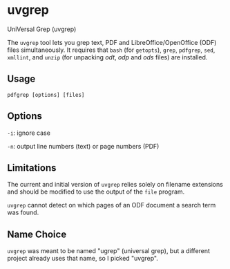 # uvgrep
UniVersal Grep (uvgrep)

The `uvgrep` tool lets you grep text, PDF and LibreOffice/OpenOffice (ODF) files simultaneously. It requires that `bash` (for `getopts`), `grep`, `pdfgrep`, `sed`, `xmllint`, and `unzip` (for unpacking *odt*, *odp* and *ods* files) are installed.

## Usage
`pdfgrep [options] [files]`

## Options
`-i`: ignore case

`-n`: output line numbers (text) or page numbers (PDF)

## Limitations
The current and initial version of `uvgrep` relies solely on filename extensions and should be modified to use the output of the `file` program. 

`uvgrep` cannot detect on which pages of an ODF document a search term was found.

## Name Choice
`uvgrep` was meant to be named "ugrep" (universal grep), but a different project already uses that name, so I picked "uvgrep".

